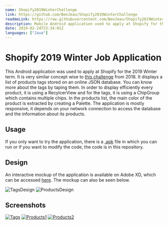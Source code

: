 ```yaml
---
name: Shopify2019WinterChallenge
link: https://github.com/BenJeau/Shopify2019WinterChallenge
readmeLink: https://raw.githubusercontent.com/BenJeau/Shopify2019WinterChallenge/master/README.md
description: Mobile Android application used to apply at Shopify for the winter of 2019
date: 2019-02-24T23:34:01Z
languages: ["Java"]
---
```


# Shopify 2019 Winter Job Application
This Android application was used to apply at Shopify for the 2019 Winter term. It is very similar concept wise to [this challenge](https://github.com/BenJeau/Shopify2018SummerChallenge) from 2018. It displays a list of products tags stored on an online JSON database. You can know more about the tags by taping them. In order to display efficiently every product, it is using a RecylcerView and for the tags, it is using a ChipGroup which contains multiple chips. In the products list, the main color of the product is extracted by creating a Palette. The application is mostly responsive, it depends on your network connection to access the database and the information about its products.

## Usage
If you only want to try the application, there is a [.apk](app.apk) file in which you can run or if you want to modify the code, the code is in this repository.

## Design
An interactive mockup of the application is available on Adobe XD, which can be accessed [here](https://xd.adobe.com/view/c19502b0-458a-40d2-5f77-d7207431b104-b7a4/). The mockup can also be seen below.

![TagsDesign](screenshots/TagsDesign.png)
![ProductsDesign](screenshots/ProductsDesign.png)

## Screenshots
[![Tags](screenshots/Tags.png)](screenshots/TagsFull.png)
[![Products1](screenshots/Products1.png)](screenshots/Poducts1Full.png)
[![Products2](screenshots/Products2.png)](screenshots/Poducts2Full.png)

